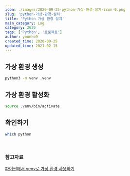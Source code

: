 ```yaml
---
icon: ./images/2020-09-25-python-가상-환경-설치-icon-0.png
slug: 'python-가상-환경-설치'
title: 'Python 가상 환경 설치'
main_category: Log
category: 2020
tags: ['Python', '프로젝트']
author: younho9
created_time: 2020-09-25
updated_time: 2021-02-15
---
```


## 가상 환경 생성

```bash
python3 -m venv .venv
```

## 가상 환경 활성화

```bash
source .venv/bin/activate
```

## 확인하기

```bash
which python
```

<br />

### 참고자료

[파이썬에서 venv로 가상 환경 사용하기](https://www.daleseo.com/python-venv/)
